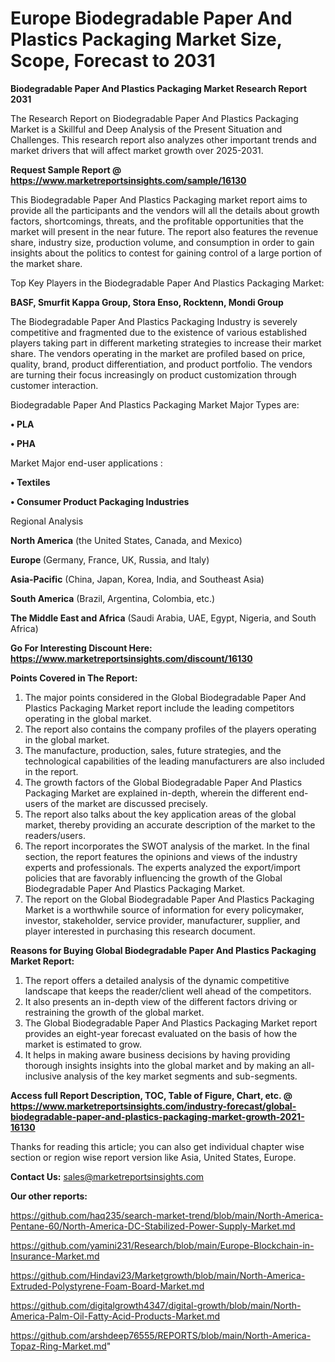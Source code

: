 # Europe Biodegradable Paper And Plastics Packaging Market Size, Scope, Forecast to 2031

<strong>Biodegradable Paper And Plastics Packaging Market Research Report 2031</strong>

The Research Report on Biodegradable Paper And Plastics Packaging Market is a Skillful and Deep Analysis of the Present Situation and Challenges. This research report also analyzes other important trends and market drivers that will affect market growth over 2025-2031.

<strong>Request Sample Report @ <a href=https://www.marketreportsinsights.com/sample/16130>https://www.marketreportsinsights.com/sample/16130</a></strong>

This Biodegradable Paper And Plastics Packaging market report aims to provide all the participants and the vendors will all the details about growth factors, shortcomings, threats, and the profitable opportunities that the market will present in the near future. The report also features the revenue share, industry size, production volume, and consumption in order to gain insights about the politics to contest for gaining control of a large portion of the market share.

Top Key Players in the Biodegradable Paper And Plastics Packaging Market:

<strong>BASF, Smurfit Kappa Group, Stora Enso, Rocktenn, Mondi Group</strong>

The Biodegradable Paper And Plastics Packaging Industry is severely competitive and fragmented due to the existence of various established players taking part in different marketing strategies to increase their market share. The vendors operating in the market are profiled based on price, quality, brand, product differentiation, and product portfolio. The vendors are turning their focus increasingly on product customization through customer interaction.

Biodegradable Paper And Plastics Packaging Market Major Types are:

<strong>• PLA

• PHA</strong>

Market Major end-user applications :

<strong>• Textiles

• Consumer Product Packaging Industries</strong>

Regional Analysis

</u><strong><b>North America</b></strong> (the United States, Canada, and Mexico)

<strong><b>Europe </b></strong>(Germany, France, UK, Russia, and Italy)

<strong><b>Asia-Pacific</b></strong> (China, Japan, Korea, India, and Southeast Asia)

<strong><b>South America</b></strong> (Brazil, Argentina, Colombia, etc.)

<strong><b>The Middle East and Africa</b></strong> (Saudi Arabia, UAE, Egypt, Nigeria, and South Africa)

<strong>Go For Interesting Discount Here: <a href=https://www.marketreportsinsights.com/discount/16130>https://www.marketreportsinsights.com/discount/16130</a></strong>

<strong>Points Covered in The Report:</strong>
<ol>
  <li>The major points considered in the Global Biodegradable Paper And Plastics Packaging Market report include the leading competitors operating in the global market.</li>
  <li>The report also contains the company profiles of the players operating in the global market.</li>
  <li>The manufacture, production, sales, future strategies, and the technological capabilities of the leading manufacturers are also included in the report.</li>
  <li>The growth factors of the Global Biodegradable Paper And Plastics Packaging Market are explained in-depth, wherein the different end-users of the market are discussed precisely.</li>
  <li>The report also talks about the key application areas of the global market, thereby providing an accurate description of the market to the readers/users.</li>
  <li>The report incorporates the SWOT analysis of the market. In the final section, the report features the opinions and views of the industry experts and professionals. The experts analyzed the export/import policies that are favorably influencing the growth of the Global Biodegradable Paper And Plastics Packaging Market.</li>
  <li>The report on the Global Biodegradable Paper And Plastics Packaging Market is a worthwhile source of information for every policymaker, investor, stakeholder, service provider, manufacturer, supplier, and player interested in purchasing this research document.</li>
</ol>
<strong>Reasons for Buying Global Biodegradable Paper And Plastics Packaging Market Report:</strong>

<ol>
  <li>The report offers a detailed analysis of the dynamic competitive landscape that keeps the reader/client well ahead of the competitors.</li>
  <li>It also presents an in-depth view of the different factors driving or restraining the growth of the global market.</li>
  <li>The Global Biodegradable Paper And Plastics Packaging Market report provides an eight-year forecast evaluated on the basis of how the market is estimated to grow.</li>
  <li>It helps in making aware business decisions by having providing thorough insights insights into the global market and by making an all-inclusive analysis of the key market segments and sub-segments.</li>
</ol>
<strong>Access full Report Description, TOC, Table of Figure, Chart, etc. @ <a href=https://www.marketreportsinsights.com/industry-forecast/global-biodegradable-paper-and-plastics-packaging-market-growth-2021-16130>https://www.marketreportsinsights.com/industry-forecast/global-biodegradable-paper-and-plastics-packaging-market-growth-2021-16130</a></strong>


Thanks for reading this article; you can also get individual chapter wise section or region wise report version like Asia, United States, Europe.

<strong>Contact Us:</strong>
sales@marketreportsinsights.com

<strong>Our other reports:</strong>

<a href=https://github.com/haq235/search-market-trend/blob/main/North-America-Pentane-60/North-America-DC-Stabilized-Power-Supply-Market.md>https://github.com/haq235/search-market-trend/blob/main/North-America-Pentane-60/North-America-DC-Stabilized-Power-Supply-Market.md</a>

<a href=https://github.com/yamini231/Research/blob/main/Europe-Blockchain-in-Insurance-Market.md>https://github.com/yamini231/Research/blob/main/Europe-Blockchain-in-Insurance-Market.md</a>

<a href=https://github.com/Hindavi23/Marketgrowth/blob/main/North-America-Extruded-Polystyrene-Foam-Board-Market.md>https://github.com/Hindavi23/Marketgrowth/blob/main/North-America-Extruded-Polystyrene-Foam-Board-Market.md</a>

<a href=https://github.com/digitalgrowth4347/digital-growth/blob/main/North-America-Palm-Oil-Fatty-Acid-Products-Market.md>https://github.com/digitalgrowth4347/digital-growth/blob/main/North-America-Palm-Oil-Fatty-Acid-Products-Market.md</a>

<a href=https://github.com/arshdeep76555/REPORTS/blob/main/North-America-Topaz-Ring-Market.md>https://github.com/arshdeep76555/REPORTS/blob/main/North-America-Topaz-Ring-Market.md</a>"
